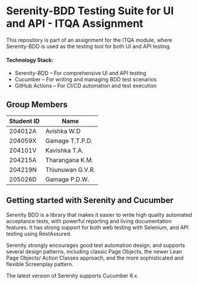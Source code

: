 # Serenity-BDD Testing Suite for UI and API - ITQA Assignment

This repository is part of an assignment for the ITQA module, where Serenity-BDD is used as the testing tool for both UI and API testing.

#### Technology Stack:
- Serenity-BDD – For comprehensive UI and API testing
- Cucumber – For writing and managing BDD test scenarios
- GitHub Actions – For CI/CD automation and test execution

## Group Members

| Student ID  | Name                        |
|-------------|-----------------------------|
| 204012A     | Avishka W.D                  |
| 204059X     | Gamage T.T.P.D.              |
| 204101V     | Kavishka T.A.                |
| 204215A     | Tharangana K.M.              |
| 204219N     | Thiunuwan G.V.R.             |
| 205026D     | Gamage P.D.W.                |


## Getting started with Serenity and Cucumber

Serenity BDD is a library that makes it easier to write high quality automated acceptance tests, with powerful reporting and living documentation features. It has strong support for both web testing with Selenium, and API testing using RestAssured.

Serenity strongly encourages good test automation design, and supports several design patterns, including classic Page Objects, the newer Lean Page Objects/ Action Classes approach, and the more sophisticated and flexible Screenplay pattern.

The latest version of Serenity supports Cucumber 6.x.



